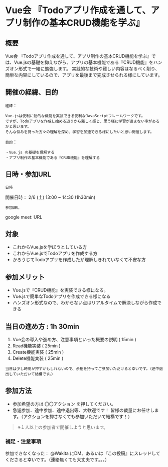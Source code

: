 # Vue会 『Todoアプリ作成を通して、アプリ制作の基本CRUD機能を学ぶ』

## 概要
Vue会 『Todoアプリ作成を通して、アプリ制作の基本CRUD機能を学ぶ』では、Vue.jsの基礎を抑えながら、アプリの基本機能である『CRUD機能』をハンズオン形式で一緒に勉強します。
実践的な技術や難しい内容はなるべく削り、簡単な内容にしているので、アプリを最後まで完成させられる様にしています。

## 開催の経緯、目的
``経緯``：
```
Vue.jsは便利に動的な機能を実装できる便利なJavaScriptフレームワークです。
ですが、Todoアプリを作成し始める辺りから難しく感じ、思う様に学習が進まない事があるかと思います。
そんな悩みを持った方々の理解を深め、学習を加速できる様にしたいと思い開催します。
```
``目的``：
```
・Vue.js の基礎を理解する
・アプリ制作の基本機能である『CRUD機能』を理解する
```
## 日時・参加URL
``日時``

開催日時： 2/6 (土) 13:00 ~ 14:30  (1h30min)

``参加URL``

google meet: URL


## 対象
-  これからVue.jsを学ぼうとしている方
-  これからVue.jsでTodoアプリを作成する方
-  かろうじてTodoアプリを作成したが理解しきれていなくて不安な方


## 参加メリット
- Vue.jsで『CRUD機能』を実装できる様になる。
- Vue.jsで簡単なTodoアプリを作成できる様になる
- ハンズオン形式なので、わからない点はリアルタイムで解決しながら作成できる

## 当日の進め方 : 1h 30min
1. Vue会の導入や進め方、注意事項といった概要の説明 ( 15min )
1. Read機能実装 ( 25min )
1. Create機能実装 ( 25min )
1. Delete機能実装 ( 25min )
```
当日は少し時間が押すかもしれないので、余裕を持ってご参加いただけると幸いです。（途中退出していただいて結構です。）
```

## 参加方法
- 参加希望の方は 〇〇アクション を押してください。
- 急遽参加、途中参加、途中退出等、大歓迎です！
皆様の裁量にお任せします。（アクションを押さなくても参加いただいて結構です！）
> ※１人以上の参加者で開催しようと思います。

### 補足・注意事項
参加できなくなった：
@Wakita にDM、あるいは『この投稿』にスレッドしてくださると幸いです。（連絡無くても大丈夫です。。。）